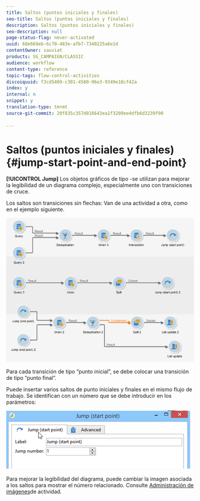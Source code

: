 ```yaml
---
title: Saltos (puntos iniciales y finales)
seo-title: Saltos (puntos iniciales y finales)
description: Saltos (puntos iniciales y finales)
seo-description: null
page-status-flag: never-activated
uuid: 68e669eb-6c70-483e-afb7-7340225a6e1d
contentOwner: sauviat
products: SG_CAMPAIGN/CLASSIC
audience: workflow
content-type: reference
topic-tags: flow-control-activities
discoiquuid: f3cd5409-c301-4580-96e3-9349e18cf42a
index: y
internal: n
snippet: y
translation-type: tm+mt
source-git-commit: 20f835c357d016643ea1f3209ee4dfb6d3239f90

---
```



# Saltos (puntos iniciales y finales){#jump-start-point-and-end-point}

**[!UICONTROL Jump]** Los objetos gráficos de tipo -se utilizan para mejorar la legibilidad de un diagrama complejo, especialmente uno con transiciones de cruce.

Los saltos son transiciones sin flechas: Van de una actividad a otra, como en el ejemplo siguiente.

![](assets/s_user_segmentation_jump_sample.png)

Para cada transición de tipo “punto inicial”, se debe colocar una transición de tipo “punto final”.

Puede insertar varios saltos de punto iniciales y finales en el mismo flujo de trabajo. Se identifican con un número que se debe introducir en los parámetros:

![](assets/s_user_segmentation_jump_in.png)

Para mejorar la legibilidad del diagrama, puede cambiar la imagen asociada a los saltos para mostrar el número relacionado. Consulte [Administración de imágenes](../../workflow/using/managing-activity-images.md)de actividad.
